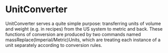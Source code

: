 # UnitConverter
UnitConverter serves a quite simple purpose: transferring units of volume and weight (e.g. in recipes) from the US system to metric and back. 
These functions of conversion are produced by two commands named massReplace(Imperial/Metric)Units, which are treating each instance of a unit separately according to conversion rules.
